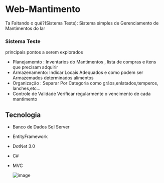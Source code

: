 # Web-Mantimento
Ta Faltando o quê?(Sistema Teste):
Sistema simples de Gerenciamento de Mantimentos do lar
### Sistema Teste 
principais  pontos a serem explorados
- Planejamemto : Inventarios do Mantimentos , lista de compras  e itens que precisam adquirir 
-  Armazenamento: Indicar Locais Adequados  e  como podem ser Armazemados determinados alimentos
-  Organização : Separar Por Categoria como grãos,enlatados,temperos, lanches,etc...
-  Controle de Validade Verificar regularmente o vencimento de cada mantimento
  ## Tecnologia
  - Banco de Dados Sql Server
  - EntityFramework
  - DotNet 3.0
  - C#
  - MVC

    ![image](https://github.com/CMeskita/Web-Mantimento/assets/30234377/67ec3d3a-07f5-4808-a4a8-10bec1df917f)

